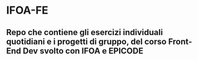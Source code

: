 # IFOA-FE

## Repo che contiene gli esercizi individuali quotidiani e i progetti di gruppo, del corso Front-End Dev svolto con IFOA e EPICODE

